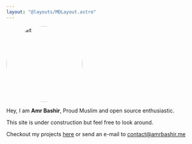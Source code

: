 ```yaml
---
layout: "@layouts/MDLayout.astro"
---
```


<img src="/portrait.jpg" alt="portrait" class="portrait" />

<br />

Hey, I am **Amr Bashir**, Proud Muslim and open source enthusiastic.

This site is under construction but feel free to look around.

Checkout my projects [here](/projects) or send an e-mail to [contact@amrbashir.me](mailto:contact@amrbashir.me)


<style>
	.portrait {
		width: 200px;
		height: 200px;
		border-radius: 50%;
	}

	@media screen and (max-width: 768px) {
		.portrait {
			margin: 0 auto;
		}
	}
</style>
